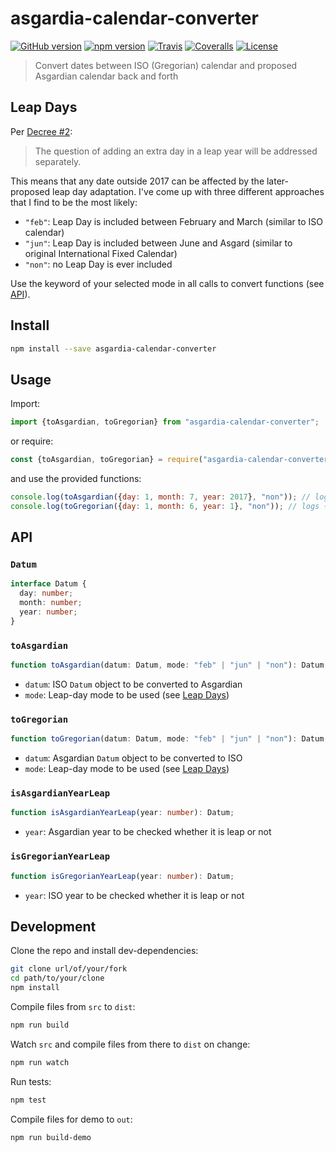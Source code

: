 # asgardia-calendar-converter

[![GitHub version](https://img.shields.io/github/release/katemihalikova/asgardia-calendar-converter.svg?style=flat-square)](https://github.com/katemihalikova/asgardia-calendar-converter)
[![npm version](https://img.shields.io/npm/v/asgardia-calendar-converter.svg?style=flat-square)](https://npm.im/asgardia-calendar-converter)
[![Travis](https://img.shields.io/travis/katemihalikova/asgardia-calendar-converter.svg?style=flat-square)](https://travis-ci.org/katemihalikova/asgardia-calendar-converter)
[![Coveralls](https://img.shields.io/coveralls/katemihalikova/asgardia-calendar-converter.svg?style=flat-square)](https://coveralls.io/github/katemihalikova/asgardia-calendar-converter)
[![License](https://img.shields.io/badge/license-MIT-blue.svg?style=flat-square)](https://npm.im/asgardia-calendar-converter)

> Convert dates between ISO (Gregorian) calendar and proposed Asgardian calendar back and forth

## Leap Days

Per [Decree #2](https://asgardia.space/assets/doc/Decree002.pdf):

> The question of adding an extra day in a leap year will be addressed separately.

This means that any date outside 2017 can be affected by the later-proposed leap day adaptation. I've come up with three different approaches that I find to be the most likely:

- `"feb"`: Leap Day is included between February and March (similar to ISO calendar)
- `"jun"`: Leap Day is included between June and Asgard (similar to original International Fixed Calendar)
- `"non"`: no Leap Day is ever included

Use the keyword of your selected mode in all calls to convert functions (see [API](#api)).

## Install

```sh
npm install --save asgardia-calendar-converter
```

## Usage

Import:

```javascript
import {toAsgardian, toGregorian} from "asgardia-calendar-converter";
```

or require:

```javascript
const {toAsgardian, toGregorian} = require("asgardia-calendar-converter");
```

and use the provided functions:

```javascript
console.log(toAsgardian({day: 1, month: 7, year: 2017}, "non")); // logs {day: 14, month: 7, year: 1}
console.log(toGregorian({day: 1, month: 6, year: 1}, "non")); // logs {day: 21, month: 5, year: 2017}
```

## API

### `Datum`

```typescript
interface Datum {
  day: number;
  month: number;
  year: number;
}
```

### `toAsgardian`

```typescript
function toAsgardian(datum: Datum, mode: "feb" | "jun" | "non"): Datum;
```

- `datum`: ISO `Datum` object to be converted to Asgardian
- `mode`: Leap-day mode to be used (see [Leap Days](#leap-days))

### `toGregorian`

```typescript
function toGregorian(datum: Datum, mode: "feb" | "jun" | "non"): Datum;
```

- `datum`: Asgardian `Datum` object to be converted to ISO
- `mode`: Leap-day mode to be used (see [Leap Days](#leap-days))

### `isAsgardianYearLeap`

```typescript
function isAsgardianYearLeap(year: number): Datum;
```

- `year`: Asgardian year to be checked whether it is leap or not

### `isGregorianYearLeap`

```typescript
function isGregorianYearLeap(year: number): Datum;
```

- `year`: ISO year to be checked whether it is leap or not

## Development

Clone the repo and install dev-dependencies:

```sh
git clone url/of/your/fork
cd path/to/your/clone
npm install
```

Compile files from `src` to `dist`:

```sh
npm run build
```

Watch `src` and compile files from there to `dist` on change:

```sh
npm run watch
```

Run tests:

```sh
npm test
```

Compile files for demo to `out`:

```sh
npm run build-demo
```
